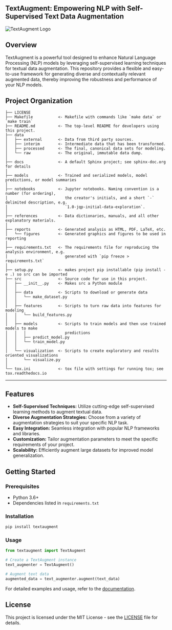 ## TextAugment: Empowering NLP with Self-Supervised Text Data Augmentation

![TextAugment Logo](link/to/logo.png)

## Overview

TextAugment is a powerful tool designed to enhance Natural Language Processing (NLP) models by leveraging self-supervised learning techniques for textual data augmentation. This repository provides a flexible and easy-to-use framework for generating diverse and contextually relevant augmented data, thereby improving the robustness and performance of your NLP models.


Project Organization
------------

    ├── LICENSE
    ├── Makefile           <- Makefile with commands like `make data` or `make train`
    ├── README.md          <- The top-level README for developers using this project.
    ├── data
    │   ├── external       <- Data from third party sources.
    │   ├── interim        <- Intermediate data that has been transformed.
    │   ├── processed      <- The final, canonical data sets for modeling.
    │   └── raw            <- The original, immutable data dump.
    │
    ├── docs               <- A default Sphinx project; see sphinx-doc.org for details
    │
    ├── models             <- Trained and serialized models, model predictions, or model summaries
    │
    ├── notebooks          <- Jupyter notebooks. Naming convention is a number (for ordering),
    │                         the creator's initials, and a short `-` delimited description, e.g.
    │                         `1.0-jqp-initial-data-exploration`.
    │
    ├── references         <- Data dictionaries, manuals, and all other explanatory materials.
    │
    ├── reports            <- Generated analysis as HTML, PDF, LaTeX, etc.
    │   └── figures        <- Generated graphics and figures to be used in reporting
    │
    ├── requirements.txt   <- The requirements file for reproducing the analysis environment, e.g.
    │                         generated with `pip freeze > requirements.txt`
    │
    ├── setup.py           <- makes project pip installable (pip install -e .) so src can be imported
    ├── src                <- Source code for use in this project.
    │   ├── __init__.py    <- Makes src a Python module
    │   │
    │   ├── data           <- Scripts to download or generate data
    │   │   └── make_dataset.py
    │   │
    │   ├── features       <- Scripts to turn raw data into features for modeling
    │   │   └── build_features.py
    │   │
    │   ├── models         <- Scripts to train models and then use trained models to make
    │   │   │                 predictions
    │   │   ├── predict_model.py
    │   │   └── train_model.py
    │   │
    │   └── visualization  <- Scripts to create exploratory and results oriented visualizations
    │       └── visualize.py
    │
    └── tox.ini            <- tox file with settings for running tox; see tox.readthedocs.io


--------

## Features

- **Self-Supervised Techniques:** Utilize cutting-edge self-supervised learning methods to augment textual data.
- **Diverse Augmentation Strategies:** Choose from a variety of augmentation strategies to suit your specific NLP task.
- **Easy Integration:** Seamless integration with popular NLP frameworks and libraries.
- **Customization:** Tailor augmentation parameters to meet the specific requirements of your project.
- **Scalability:** Efficiently augment large datasets for improved model generalization.

## Getting Started

### Prerequisites

- Python 3.6+
- Dependencies listed in `requirements.txt`

### Installation

```bash
pip install textaugment
```

### Usage

```python
from textaugment import TextAugment

# Create a TextAugment instance
text_augmenter = TextAugment()

# Augment text data
augmented_data = text_augmenter.augment(text_data)
```

For detailed examples and usage, refer to the [documentation](link/to/documentation).

## License

This project is licensed under the MIT License - see the [LICENSE](LICENSE) file for details.

